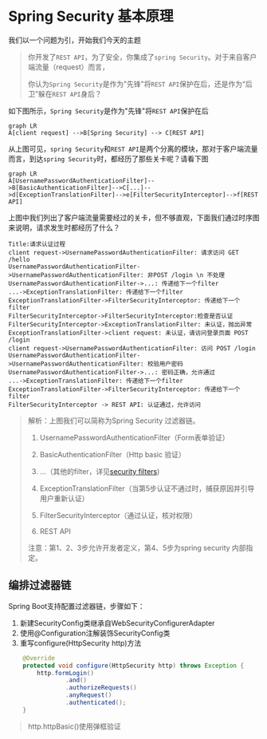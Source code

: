 # Spring Security 基本原理

我们以一个问题为引，开始我们今天的主题

> 你开发了`REST API`，为了安全，你集成了`spring Security`。对于来自客户端流量（request）而言，
>
> 你认为`Spring Security`是作为"先锋"将`REST API`保护在后，还是作为“后卫”躲在`REST API`身后？

如下图所示，`Spring Security`是作为"先锋"将`REST API`保护在后

```mermaid
graph LR
A[client request] -->B[Spring Security] --> C[REST API]
```

从上图可见，`spring Security`和`REST API`是两个分离的模块，那对于客户端流量而言，到达`spring Security`时，都经历了那些关卡呢？请看下图

```mermaid
graph LR
A[UsernamePasswordAuthenticationFilter]-->B[BasicAuthenticationFilter]-->C[...]-->d[ExceptionTranslationFilter]-->e[FilterSecurityInterceptor]-->f[REST API]
```

上图中我们列出了客户端流量需要经过的关卡，但不够直观，下面我们通过时序图来说明，请求发生时都经历了什么？

```sequence
Title:请求认证过程
client request->UsernamePasswordAuthenticationFilter: 请求访问 GET /hello
UsernamePasswordAuthenticationFilter->UsernamePasswordAuthenticationFilter: 非POST /login \n 不处理
UsernamePasswordAuthenticationFilter->...: 传递给下一个filter 
...->ExceptionTranslationFilter: 传递给下一个filter  
ExceptionTranslationFilter->FilterSecurityInterceptor: 传递给下一个filter 
FilterSecurityInterceptor->FilterSecurityInterceptor:检查是否认证  
FilterSecurityInterceptor->ExceptionTranslationFilter: 未认证，抛出异常
ExceptionTranslationFilter->client request: 未认证，请访问登录页面 POST /login
client request->UsernamePasswordAuthenticationFilter: 访问 POST /login
UsernamePasswordAuthenticationFilter->UsernamePasswordAuthenticationFilter: 校验用户密码
UsernamePasswordAuthenticationFilter->...: 密码正确，允许通过
...->ExceptionTranslationFilter: 传递给下一个filter  
ExceptionTranslationFilter->FilterSecurityInterceptor: 传递给下一个filter
FilterSecurityInterceptor -> REST API: 认证通过，允许访问
```

> 解析：上图我们可以简称为Spring Security 过滤器链。
>
> 1. UsernamePasswordAuthenticationFilter（Form表单验证）
>
> 2. BasicAuthenticationFilter（Http basic 验证）
>
> 3. ...（其他的filter，详见[security filters](https://docs.spring.io/spring-security/site/docs/5.3.1.RELEASE/reference/html5/#servlet-security-filters))
>
> 4. ExceptionTranslationFilter（当第5步认证不通过时，捕获原因并引导用户重新认证）
>
> 5. FilterSecurityInterceptor（通过认证，核对权限）
>
> 6. REST API
>
> 
>注意：第1、2、3步允许开发者定义，第4、5步为spring security 内部指定。

## 编排过滤器链

Spring Boot支持配置过滤器链，步骤如下：

1. 新建SecurityConfig类继承自WebSecurityConfigurerAdapter
2. 使用@Configuration注解装饰SecurityConfig类
3. 重写configure(HttpSecurity http)方法
```java
    @Override
    protected void configure(HttpSecurity http) throws Exception {
        http.formLogin()
                .and()
                .authorizeRequests()
                .anyRequest()
                .authenticated();
    }
```
> http.httpBasic()使用弹框验证


